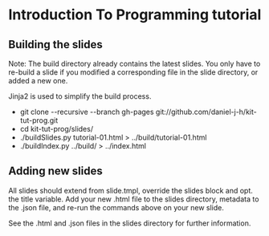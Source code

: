 Introduction To Programming tutorial
====================================

Building the slides
-------------------

Note: The build directory already contains the latest slides.
You only have to re-build a slide if you modified a corresponding file in the slide directory, or added a new one.

Jinja2 is used to simplify the build process.

* git clone --recursive --branch gh-pages git://github.com/daniel-j-h/kit-tut-prog.git
* cd kit-tut-prog/slides/
* ./buildSlides.py tutorial-01.html > ../build/tutorial-01.html
* ./buildIndex.py ../build/ > ../index.html


Adding new slides
-----------------

All slides should extend from slide.tmpl, override the slides block and opt. the title variable.
Add your new .html file to the slides directory, metadata to the .json file, and re-run the commands above on your new slide.

See the .html and .json files in the slides directory for further information.
